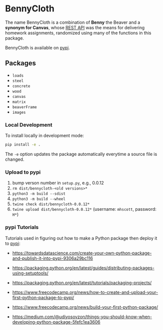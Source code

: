 # BennyCloth

The name BennyCloth is a combination of **Benny** the Beaver and a **synonym for Canvas**, whose [REST API](https://canvas.instructure.com/doc/api/index.html) was the means for delivering homework assignments, randomized using many of the functions in this package.

BennyCloth is available on [pypi](https://pypi.org/project/bennycloth/).

## Packages

+ `loads`
+ `steel`
+ `concrete`
+ `wood`
+ `canvas`
+ `matrix`
+ `beaverFrame`
+ `images`

### Local Development

To install locally in development mode:
```bash
pip install -e .
```
The `-e` option updates the package automatically everytime a source file is changed.

### Upload to pypi

1. bump verson number in `setup.py`, e.g., 0.0.12
2. `rm dist/bennycloth-<old versions>*`
3. `python3 -m build --sdist`
4. `python3 -m build --wheel`
5. `twine check dist/bennycloth-0.0.12*`
6. `twine upload dist/bennycloth-0.0.12*` (username: `mhscott`, password: `H*`)

### pypi Tutorials

Tutorials used in figuring out how to make a Python package then deploy it to [pypi](https://pypi.org/):

+ https://towardsdatascience.com/create-your-own-python-package-and-publish-it-into-pypi-9306a29bc116

+ https://packaging.python.org/en/latest/guides/distributing-packages-using-setuptools/

+ https://packaging.python.org/en/latest/tutorials/packaging-projects/

+ https://www.freecodecamp.org/news/how-to-create-and-upload-your-first-python-package-to-pypi/

+ https://www.freecodecamp.org/news/build-your-first-python-package/

+ https://medium.com/@udiyosovzon/things-you-should-know-when-developing-python-package-5fefc1ea3606
